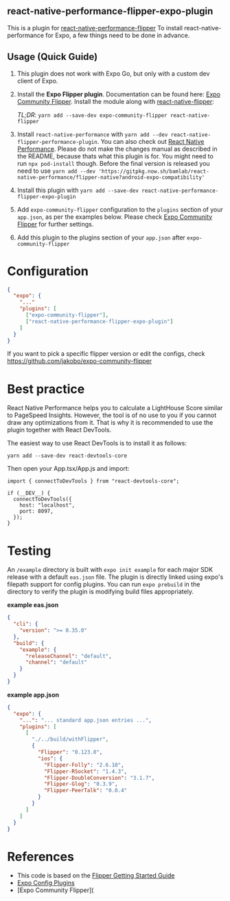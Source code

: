 ## react-native-performance-flipper-expo-plugin

This is a plugin for [react-native-performance-flipper](https://github.com/bamlab/react-native-performance)
To install react-native-performance for Expo, a few things need to be done in advance.

## Usage (Quick Guide)

1. This plugin does not work with Expo Go, but only with a custom dev client of Expo.

2. Install the **Expo Flipper plugin**. Documentation can be found here:
   [Expo Community Flipper](https://github.com/jakobo/expo-community-flipper).
   Install the module along with [react-native-flipper](https://www.npmjs.com/package/react-native-flipper):

   _TL;DR_: `yarn add --save-dev expo-community-flipper react-native-flipper`

3. Install `react-native-performance` with `yarn add --dev react-native-flipper-performance-plugin`. You can also check out [React Native Performance](https://github.com/bamlab/react-native-performance). Please do not make the changes manual as described in the README, because thats what this plugin is for. You might need to run `npx pod-install` though. Before the final version is released you need to use `yarn add --dev 'https://gitpkg.now.sh/bamlab/react-native-performance/flipper-native?android-expo-compatibility'`

4. Install this plugin with `yarn add --save-dev react-native-performance-flipper-expo-plugin`

5. Add `expo-community-flipper` configuration to the `plugins` section of your `app.json`, as per the examples below. Please check [Expo Community Flipper](https://github.com/jakobo/expo-community-flipper) for further settings.

6. Add this plugin to the plugins section of your `app.json` after `expo-community-flipper`

# Configuration

```json
{
  "expo": {
    "..."
    "plugins": [
      ["expo-community-flipper"],
      ["react-native-performance-flipper-expo-plugin"]
    ]
  }
}
```

If you want to pick a specific flipper version or edit the configs, check https://github.com/jakobo/expo-community-flipper

# Best practice

React Native Performance helps you to calculate a LightHouse Score similar to PageSpeed Insights. However, the tool is of no use to you if you cannot draw any optimizations from it. That is why it is recommended to use the plugin together with React DevTools.

The easiest way to use React DevTools is to install it as follows:

`yarn add --save-dev react-devtools-core`

Then open your App.tsx/App.js and import:

```tsx
import { connectToDevTools } from "react-devtools-core";

if (__DEV__) {
  connectToDevTools({
    host: "localhost",
    port: 8097,
  });
}
```

# Testing

An `/example` directory is built with `expo init example` for each major SDK release with a default `eas.json` file. The plugin is directly linked using expo's filepath support for config plugins. You can run `expo prebuild` in the directory to verify the plugin is modifying build files appropriately.

**example eas.json**

```json
{
  "cli": {
    "version": ">= 0.35.0"
  },
  "build": {
    "example": {
      "releaseChannel": "default",
      "channel": "default"
    }
  }
}
```

**example app.json**

```json
{
  "expo": {
    "...": "... standard app.json entries ...",
    "plugins": [
      [
        "./../build/withFlipper",
        {
          "Flipper": "0.123.0",
          "ios": {
            "Flipper-Folly": "2.6.10",
            "Flipper-RSocket": "1.4.3",
            "Flipper-DoubleConversion": "3.1.7",
            "Flipper-Glog": "0.3.9",
            "Flipper-PeerTalk": "0.0.4"
          }
        }
      ]
    ]
  }
}
```

# References

- This code is based on the [Flipper Getting Started Guide](https://fbflipper.com/docs/getting-started/react-native/)
- [Expo Config Plugins](https://docs.expo.dev/guides/config-plugins/)
- [Expo Community Flipper](
